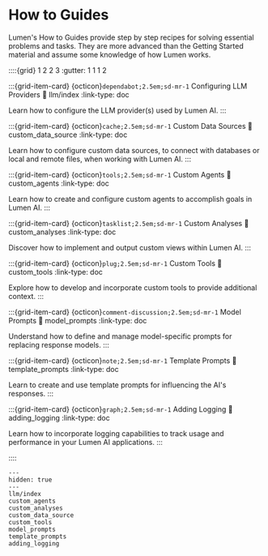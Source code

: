 # How to Guides

Lumen's How to Guides provide step by step recipes for solving essential problems and tasks. They are more advanced than the Getting Started material and assume some knowledge of how Lumen works.

::::{grid} 1 2 2 3
:gutter: 1 1 1 2

:::{grid-item-card} {octicon}`dependabot;2.5em;sd-mr-1` Configuring LLM Providers
:link: llm/index
:link-type: doc

Learn how to configure the LLM provider(s) used by Lumen AI.
:::

:::{grid-item-card} {octicon}`cache;2.5em;sd-mr-1` Custom Data Sources
:link: custom_data_source
:link-type: doc

Learn how to configure custom data sources, to connect with databases or local and remote files, when working with Lumen AI.
:::

:::{grid-item-card} {octicon}`tools;2.5em;sd-mr-1` Custom Agents
:link: custom_agents
:link-type: doc

Learn how to create and configure custom agents to accomplish goals in Lumen AI.
:::

:::{grid-item-card} {octicon}`tasklist;2.5em;sd-mr-1` Custom Analyses
:link: custom_analyses
:link-type: doc

Discover how to implement and output custom views within Lumen AI.
:::

:::{grid-item-card} {octicon}`plug;2.5em;sd-mr-1` Custom Tools
:link: custom_tools
:link-type: doc

Explore how to develop and incorporate custom tools to provide additional context.
:::

:::{grid-item-card} {octicon}`comment-discussion;2.5em;sd-mr-1` Model Prompts
:link: model_prompts
:link-type: doc

Understand how to define and manage model-specific prompts for replacing response models.
:::

:::{grid-item-card} {octicon}`note;2.5em;sd-mr-1` Template Prompts
:link: template_prompts
:link-type: doc

Learn to create and use template prompts for influencing the AI's responses.
:::

:::{grid-item-card} {octicon}`graph;2.5em;sd-mr-1` Adding Logging
:link: adding_logging
:link-type: doc

Learn how to incorporate logging capabilities to track usage and performance in your Lumen AI applications.
:::

::::

```{toctree}
---
hidden: true
---
llm/index
custom_agents
custom_analyses
custom_data_source
custom_tools
model_prompts
template_prompts
adding_logging
```

